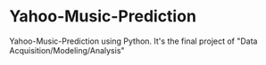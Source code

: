 # Yahoo-Music-Prediction
Yahoo-Music-Prediction using Python.
It's the final project of "Data Acquisition/Modeling/Analysis"

